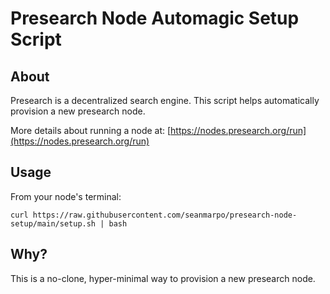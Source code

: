 # Presearch Node Automagic Setup Script

## About
Presearch is a decentralized search engine. This script helps automatically provision a new presearch node.

More details about running a node at: [https://nodes.presearch.org/run](https://nodes.presearch.org/run)

## Usage
From your node's terminal:

`curl https://raw.githubusercontent.com/seanmarpo/presearch-node-setup/main/setup.sh | bash`

## Why?
This is a no-clone, hyper-minimal way to provision a new presearch node.

